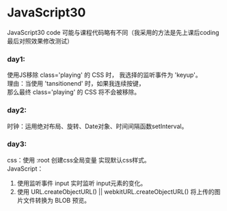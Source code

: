 # JavaScript30
JavaScript30 code
可能与课程代码略有不同（我采用的方法是先上课后coding 最后对照效果修改测试） 

### day1:   
使用JS移除 class='playing' 的 CSS 时， 我选择的监听事件为 'keyup'。  
理由：当使用 'tansitionend' 时，如果我连续按键，  
那么最终 class='playing' 的 CSS 将不会被移除。

### day2:
时钟：运用绝对布局、旋转、Date对象、时间间隔函数setInterval。

### day3:
css：使用 :root 创建css全局变量 实现默认css样式。  
JavaScript：
1. 使用监听事件 input 实时监听 input元素的变化。  
2. 使用 URL.createObjectURL() || webkitURL.createObjectURL() 将上传的图片文件转换为 BLOB 预览。
